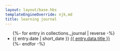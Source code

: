 ```yaml
---
layout: layout/base.hbs
templateEngineOverride: njk,md
title: learning journal
---
```

<ul class="">
{%- for entry in collections._journal | reverse -%}
    <li class="">
        <span class="text-center w-3/12 md:w-2/12 text-gray-600 text-xs inline-block">{{ entry.date | short_date }}</span>
        <span class="align-top w-8/12 md:w-9/12 inline-block"><a href="{{ entry.url }}" class="text-xl border-b border-gray-500 text-blue-600">{{ entry.data.title }}</a></span>
    </li>
{%- endfor -%}
</ul>

